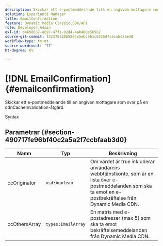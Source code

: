 ```yaml
---
description: Skickar ett e-postmeddelande till en angiven mottagare som svar på en cdnCacheInvalidation-åtgärd.
solution: Experience Manager
title: EmailConfirmation
feature: Dynamic Media Classic,SDK/API
role: Developer,Admin
exl-id: b4698637-a897-47fa-92d4-4ab400e56962
source-git-commit: f42378a20b58e4c5ebc961c6526d7cecabc2ae38
workflow-type: tm+mt
source-wordcount: '77'
ht-degree: 0%

---
```


# [!DNL EmailConfirmation]{#emailconfirmation}

Skickar ett e-postmeddelande till en angiven mottagare som svar på en cdnCacheInvalidation-åtgärd.

Syntax

## Parametrar {#section-490717fe96bf40c2a5a2f7ccbfaab3d0}

| Namn | Typ | Beskrivning |
|---|---|---|
| ccOriginator | `xsd:boolean` | Om värdet är true inkluderar användarens webbtjänstkonto, som är en lista över e-postmeddelanden som ska ta emot en e-postbekräftelse från Dynamic Media CDN. |
| ccOthersArray | `types:EmailArray` | En matris med e-postadresser (max 5) som ska ta emot bekräftelsemeddelanden från Dynamic Media CDN. |

